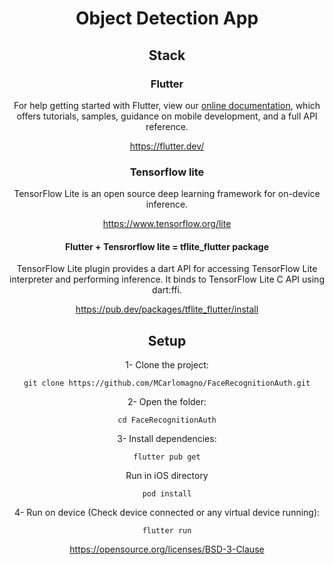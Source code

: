 <div align="center">

[comment]: <> (<img src="https://raw.githubusercontent.com/MCarlomagno/FaceRecognitionAuth/master/assets/banner.png" alt="banner image"/>)

[comment]: <> (</div>)

# Object Detection App


## Stack

### Flutter
For help getting started with Flutter, view our
[online documentation](https://flutter.dev/docs), which offers tutorials,
samples, guidance on mobile development, and a full API reference.

https://flutter.dev/

### Tensorflow lite
TensorFlow Lite is an open source deep learning framework for on-device inference.

https://www.tensorflow.org/lite

#### Flutter + Tensrorflow lite = tflite_flutter package 
TensorFlow Lite plugin provides a dart API for accessing TensorFlow Lite interpreter and performing inference. It binds to TensorFlow Lite C API using dart:ffi.

https://pub.dev/packages/tflite_flutter/install


## Setup

1- Clone the project:

```
git clone https://github.com/MCarlomagno/FaceRecognitionAuth.git
```
2- Open the folder:

```
cd FaceRecognitionAuth
```
3- Install dependencies:

```
flutter pub get
```
Run in iOS directory
```
pod install
```
4- Run on device (Check device connected or any virtual device running):

```
flutter run
```

[comment]: <> (To run on iOS you need to have a developer account.)

[comment]: <> (See here https://stackoverflow.com/a/4952845)

[comment]: <> (## Screenshots)

[comment]: <> (<div align="center">)

[comment]: <> (<img src="https://raw.githubusercontent.com/MCarlomagno/FaceRecognitionAuth/master/assets/banner.png" alt="banner image"/>)

[comment]: <> (</div>)

[comment]: <> (## Licence)

https://opensource.org/licenses/BSD-3-Clause




